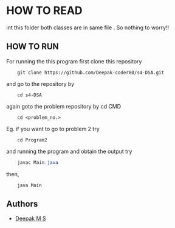 
# HOW TO READ

int this folder both classes are in same file . So nothing to worry!!

## HOW TO RUN

For running the  this program  first clone this repository

```CMD
    git clone https://github.com/Deepak-coder80/s4-DSA.git
```

and go to the repository by 

```
    cd s4-DSA
```

again goto the problem repository by cd CMD
```
    cd <problem_no.>
```
Eg.
    if you want to go to  problem 2 try

```
    cd Program2
```

and running the program and obtain the output try

```JAVA
    javac Main.java
```
then,
```
    java Main
```

## Authors

- [Deepak M S](https://www.github.com/Deepak-coder80)

